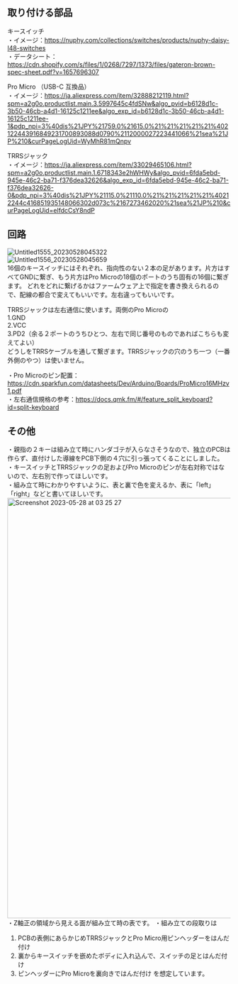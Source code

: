 ## 取り付ける部品

キースイッチ  
・イメージ：https://nuphy.com/collections/switches/products/nuphy-daisy-l48-switches  
・データシート：https://cdn.shopify.com/s/files/1/0268/7297/1373/files/gateron-brown-spec-sheet.pdf?v=1657696307  
  
Pro Micro （USB-C 互換品）  
・イメージ：https://ja.aliexpress.com/item/32888212119.html?spm=a2g0o.productlist.main.3.5997645c4fdSNw&algo_pvid=b6128d1c-3b50-46cb-a4d1-16125c1211ee&algo_exp_id=b6128d1c-3b50-46cb-a4d1-16125c1211ee-1&pdp_npi=3%40dis%21JPY%21759.0%21615.0%21%21%21%21%21%402122443916849231700893088d0790%2112000027223441066%21sea%21JP%210&curPageLogUid=WyMhR81mQnpv  
  
TRRSジャック  
・イメージ：https://ja.aliexpress.com/item/33029465106.html?spm=a2g0o.productlist.main.1.6718343e2hWHWy&algo_pvid=6fda5ebd-945e-46c2-ba71-f376dea32626&algo_exp_id=6fda5ebd-945e-46c2-ba71-f376dea32626-0&pdp_npi=3%40dis%21JPY%21115.0%21110.0%21%21%21%21%21%40212244c416851935148066302d073c%2167273462020%21sea%21JP%210&curPageLogUid=elfdcCsY8ndP  
  
  
## 回路

![Untitled1555_20230528045322](https://github.com/TakumaOnishi/Fish_Keyboard/assets/85474111/5a9e19e6-e618-4dfa-b4fa-3ec3d8560fc1)  
![Untitled1556_20230528045659](https://github.com/TakumaOnishi/Fish_Keyboard/assets/85474111/e5dc37f2-2ace-46e6-8394-7f824f31be7e)  
16個のキースイッチにはそれぞれ、指向性のない２本の足があります。片方はすべてGNDに繋ぎ、もう片方はPro Microの18個のポートのうち固有の16個に繋ぎます。
どれをどれに繋げるかはファームウェア上で指定を書き換えられるので、配線の都合で変えてもいいです。左右違ってもいいです。  

TRRSジャックは左右通信に使います。両側のPro Microの  
1.GND  
2.VCC  
3.PD2（余る２ポートのうちひとつ、左右で同じ番号のものであればこちらも変えてよい）  
どうしをTRRSケーブルを通して繋ぎます。TRRSジャックの穴のうち一つ（一番外側のやつ）は使いません。 
  
・Pro Microのピン配置：https://cdn.sparkfun.com/datasheets/Dev/Arduino/Boards/ProMicro16MHzv1.pdf  
・左右通信規格の参考：https://docs.qmk.fm/#/feature_split_keyboard?id=split-keyboard  


## その他

・親指の２キーは組み立て時にハンダゴテが入らなさそうなので、独立のPCBは作らず、直付けした導線をPCB下側の４穴に引っ張ってくることにしました。
・キースイッチとTRRSジャックの足およびPro Microのピンが左右対称ではないので、左右別で作ってほしいです。  
・組み立て時にわかりやすいように、表と裏で色を変えるか、表に「left」「right」などと書いてほしいです。  
<img width="948" alt="Screenshot 2023-05-28 at 03 25 27" src="https://github.com/TakumaOnishi/Fish_Keyboard/assets/85474111/a2b0a517-2ecc-4a35-ac8d-9f09f39d9623">  
・Z軸正の領域から見える面が組み立て時の表です。
・組み立ての段取りは
1. PCBの表側にあらかじめTRRSジャックとPro Micro用ピンヘッダーをはんだ付け
2. 裏からキースイッチを嵌めたボディに入れ込んで、スイッチの足とはんだ付け
3. ピンヘッダーにPro Microを裏向きではんだ付け
を想定しています。
